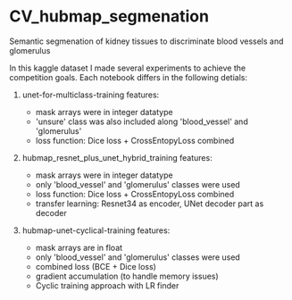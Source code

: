 # CV_hubmap_segmenation
Semantic segmenation of kidney tissues to discriminate blood vessels and glomerulus

In this kaggle dataset I made several experiments to achieve the competition goals.
Each notebook differs in the following detials:

1. unet-for-multiclass-training features:
   - mask arrays were in integer datatype
   - 'unsure' class was also included along 'blood_vessel' and 'glomerulus'
   - loss function: Dice loss + CrossEntopyLoss combined

2. hubmap_resnet_plus_unet_hybrid_training features:
   - mask arrays were in integer datatype
   - only 'blood_vessel' and 'glomerulus' classes were used
   - loss function: Dice loss + CrossEntopyLoss combined
   - transfer learning: Resnet34 as encoder, UNet decoder part as decoder

3. hubmap-unet-cyclical-training features:
   - mask arrays are in float
   - only 'blood_vessel' and 'glomerulus' classes were used
   - combined loss (BCE + Dice loss)
   - gradient accumulation (to handle memory issues)
   - Cyclic training approach with LR finder


